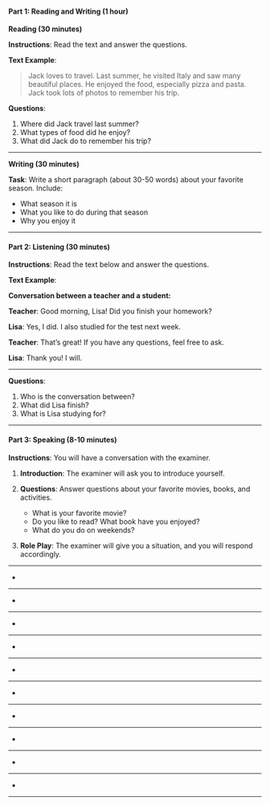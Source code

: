 #### Part 1: Reading and Writing (1 hour)

**Reading (30 minutes)**

**Instructions**: Read the text and answer the questions.

**Text Example**:  
> Jack loves to travel. Last summer, he visited Italy and saw many beautiful places. He enjoyed the food, especially pizza and pasta. Jack took lots of photos to remember his trip.

**Questions**:
1. Where did Jack travel last summer?
2. What types of food did he enjoy?
3. What did Jack do to remember his trip?

---

**Writing (30 minutes)**

**Task**: Write a short paragraph (about 30-50 words) about your favorite season. Include:
- What season it is
- What you like to do during that season
- Why you enjoy it

---

#### Part 2: Listening (30 minutes)

**Instructions**: Read the text below and answer the questions.

**Text Example**:  

**Conversation between a teacher and a student:**

**Teacher**: Good morning, Lisa! Did you finish your homework?

**Lisa**: Yes, I did. I also studied for the test next week.

**Teacher**: That’s great! If you have any questions, feel free to ask.

**Lisa**: Thank you! I will.

---

**Questions**:
1. Who is the conversation between?
2. What did Lisa finish?
3. What is Lisa studying for?

---

#### Part 3: Speaking (8-10 minutes)

**Instructions**: You will have a conversation with the examiner.

1. **Introduction**: The examiner will ask you to introduce yourself.
2. **Questions**: Answer questions about your favorite movies, books, and activities.
   - What is your favorite movie?
   - Do you like to read? What book have you enjoyed?
   - What do you do on weekends?

3. **Role Play**: The examiner will give you a situation, and you will respond accordingly.

---

-

---
-

---
-

---
-

---
-

---
-

---
-

---
-

---
-

---
-

---